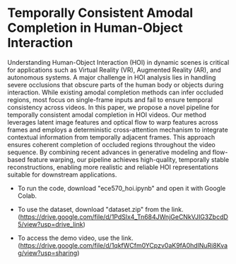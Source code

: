 # Temporally Consistent Amodal Completion in Human-Object Interaction

Understanding Human-Object Interaction (HOI) in dynamic scenes is critical for applications such as Virtual Reality (VR), Augmented Reality (AR), and autonomous systems. A major challenge in HOI analysis lies in handling severe occlusions that obscure parts of the human body or objects during interaction. While existing amodal completion methods can infer occluded regions, most focus on single-frame inputs and fail to ensure temporal consistency across videos. In this paper, we propose a novel pipeline for temporally consistent amodal completion in HOI videos. Our method leverages latent image features and optical flow to warp features across frames and employs a deterministic cross-attention mechanism to integrate contextual information from temporally adjacent frames. This approach ensures coherent completion of occluded regions throughout the video sequence. By combining recent advances in generative modeling and flow-based feature warping, our pipeline achieves high-quality, temporally stable reconstructions, enabling more realistic and reliable HOI representations suitable for downstream applications.


- To run the code, download "ece570_hoi.ipynb" and open it with Google Colab.
  
- To use the dataset, download "dataset.zip" from the link. (https://drive.google.com/file/d/1PdSlx4_Tn684JWnjGeCNkVJIG3ZbcdD5/view?usp=drive_link)

- To access the demo video, use the link. (https://drive.google.com/file/d/1qkfWCfm0YCpzv0aK9fA0hdlNuRi8Kvag/view?usp=sharing)
